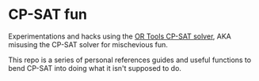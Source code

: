 # CP-SAT fun

Experimentations and hacks using the [OR Tools CP-SAT solver](https://developers.google.com/optimization/cp/cp_solver), AKA misusing the CP-SAT solver for mischevious fun.

This repo is a series of personal references guides and useful functions to bend CP-SAT into doing what it isn't supposed to do.
